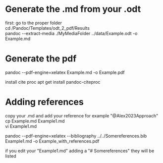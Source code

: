 # Generate the .md from your .odt
first: go to the proper folder  
cd /Pandoc/Templates/odt_2_pdf/Results  
pandoc --extract-media ./MyMediaFolder ../data/Example.odt -o Example.md  

# Generate the pdf 
pandoc --pdf-engine=xelatex Example.md -o Example.pdf

install cite proc  apt get install pandoc-citeproc

# Adding references

copy your .md and add your reference for example "@Alex2023Approach"  
cp Example.md Example1.md  
vi Example1.md  

pandoc --pdf-engine=xelatex --bibliography ../../Somereferences.bib Example1.md -o Example_with_references.pdf  

if you edit your "Example1.md" adding a "# Somereferences" they will be listed

